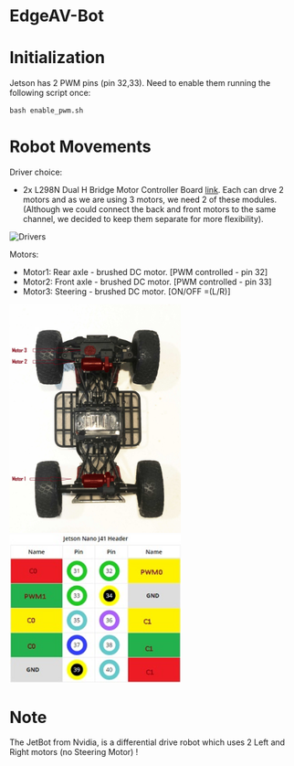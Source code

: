 # EdgeAV-Bot

# Initialization

Jetson has 2 PWM pins (pin 32,33).
Need to enable them running the following script once:

```
bash enable_pwm.sh
```

# Robot Movements

Driver choice:
 - 2x L298N Dual H Bridge Motor Controller Board [link](https://www.amazon.ca/gp/product/B0786L5YPP/ref=ppx_yo_dt_b_asin_title_o05_s00?ie=UTF8&psc=1). Each can drve 2 motors and as we are using 3 motors, we need 2 of these modules. (Although we could connect the back and front motors to the same channel, we decided to keep them separate for more flexibility).
<img src="https://images-na.ssl-images-amazon.com/images/I/61OiJgvqwsL._AC_SL1001_.jpg" alt="Drivers" width="300"/>

Motors:
 - Motor1: Rear axle - brushed DC motor. [PWM controlled - pin 32]
 - Motor2: Front axle - brushed DC motor. [PWM controlled - pin 33]
 - Motor3: Steering - brushed DC motor. [ON/OFF =(L/R)]

<img src="../resources/bot-buttom.jpg" alt="Motors" width="300"/>
<img src="../resources/bot-pin.jpg" alt="Pins" width="300"/>


# Note

The JetBot from Nvidia, is a differential drive robot which uses 2 Left and Right motors (no Steering Motor) !
